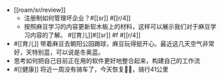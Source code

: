- [[roam/sr/review]]
    - 注册制如何管理坏企业？#[[sr]] #[[r/4]]
    - 按照麻豆学习的内容更新软木板上的材料，这样可以展示我们对于麻豆学习内容的了解。
#[[育儿]]#[[sr]] #f #[[r/4]]
- #[[育儿]] 带着麻豆去朝阳公园踢球，麻豆玩得挺开心。最近这几天空气非常好，天特别蓝，可以说是冬奥蓝。
- 思考如何把自己目前正在用的软件更好地整合起来，构建自己的工作流
- #[[健康]] 将近一周没有骑车了，今天恢复🚴🏻，骑行41公里
